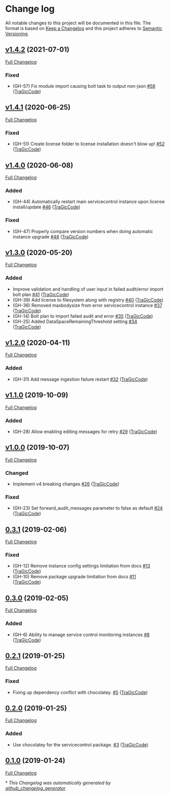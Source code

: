 # Change log

All notable changes to this project will be documented in this file. The format is based on [Keep a Changelog](http://keepachangelog.com/en/1.0.0/) and this project adheres to [Semantic Versioning](http://semver.org).

## [v1.4.2](https://github.com/tragiccode/tragiccode-nservicebusservicecontrol/tree/v1.4.2) (2021-07-01)

[Full Changelog](https://github.com/tragiccode/tragiccode-nservicebusservicecontrol/compare/v1.4.1...v1.4.2)

### Fixed

- \(GH-57\) Fix module import causing bolt task to output non-json [\#58](https://github.com/TraGicCode/tragiccode-nservicebusservicecontrol/pull/58) ([TraGicCode](https://github.com/TraGicCode))

## [v1.4.1](https://github.com/tragiccode/tragiccode-nservicebusservicecontrol/tree/v1.4.1) (2020-06-25)

[Full Changelog](https://github.com/tragiccode/tragiccode-nservicebusservicecontrol/compare/v1.4.0...v1.4.1)

### Fixed

- \(GH-51\) Create license folder to license installation doesn't blow up! [\#52](https://github.com/TraGicCode/tragiccode-nservicebusservicecontrol/pull/52) ([TraGicCode](https://github.com/TraGicCode))

## [v1.4.0](https://github.com/tragiccode/tragiccode-nservicebusservicecontrol/tree/v1.4.0) (2020-06-08)

[Full Changelog](https://github.com/tragiccode/tragiccode-nservicebusservicecontrol/compare/v1.3.0...v1.4.0)

### Added

- \(GH-44\) Automatically restart main servicecontrol instance upon license install/update [\#46](https://github.com/TraGicCode/tragiccode-nservicebusservicecontrol/pull/46) ([TraGicCode](https://github.com/TraGicCode))

### Fixed

- \(GH-47\) Properly compare version numbers when doing automatic instance upgrade [\#48](https://github.com/TraGicCode/tragiccode-nservicebusservicecontrol/pull/48) ([TraGicCode](https://github.com/TraGicCode))

## [v1.3.0](https://github.com/tragiccode/tragiccode-nservicebusservicecontrol/tree/v1.3.0) (2020-05-20)

[Full Changelog](https://github.com/tragiccode/tragiccode-nservicebusservicecontrol/compare/v1.2.0...v1.3.0)

### Added

- Improve validation and handling of user input in failed audit/error import bolt plan [\#41](https://github.com/TraGicCode/tragiccode-nservicebusservicecontrol/pull/41) ([TraGicCode](https://github.com/TraGicCode))
- \(GH-39\) Add license to filesystem along with registry [\#40](https://github.com/TraGicCode/tragiccode-nservicebusservicecontrol/pull/40) ([TraGicCode](https://github.com/TraGicCode))
- \(GH-36\) Removed maxbodysize from error servicecontrol instance [\#37](https://github.com/TraGicCode/tragiccode-nservicebusservicecontrol/pull/37) ([TraGicCode](https://github.com/TraGicCode))
- \(GH-14\) Bolt plan to import failed audit and error [\#35](https://github.com/TraGicCode/tragiccode-nservicebusservicecontrol/pull/35) ([TraGicCode](https://github.com/TraGicCode))
- \(GH-25\) Added DataSpaceRemainingThreshold setting [\#34](https://github.com/TraGicCode/tragiccode-nservicebusservicecontrol/pull/34) ([TraGicCode](https://github.com/TraGicCode))

## [v1.2.0](https://github.com/tragiccode/tragiccode-nservicebusservicecontrol/tree/v1.2.0) (2020-04-11)

[Full Changelog](https://github.com/tragiccode/tragiccode-nservicebusservicecontrol/compare/v1.1.0...v1.2.0)

### Added

- \(GH-31\) Add message ingestion failure restart [\#32](https://github.com/TraGicCode/tragiccode-nservicebusservicecontrol/pull/32) ([TraGicCode](https://github.com/TraGicCode))

## [v1.1.0](https://github.com/tragiccode/tragiccode-nservicebusservicecontrol/tree/v1.1.0) (2019-10-09)

[Full Changelog](https://github.com/tragiccode/tragiccode-nservicebusservicecontrol/compare/v1.0.0...v1.1.0)

### Added

- \(GH-28\) Allow enabling editing messages for retry [\#29](https://github.com/TraGicCode/tragiccode-nservicebusservicecontrol/pull/29) ([TraGicCode](https://github.com/TraGicCode))

## [v1.0.0](https://github.com/tragiccode/tragiccode-nservicebusservicecontrol/tree/v1.0.0) (2019-10-07)

[Full Changelog](https://github.com/tragiccode/tragiccode-nservicebusservicecontrol/compare/0.3.1...v1.0.0)

### Changed

- Implement v4 breaking changes [\#26](https://github.com/TraGicCode/tragiccode-nservicebusservicecontrol/pull/26) ([TraGicCode](https://github.com/TraGicCode))

### Fixed

- \(GH-23\) Set forward\_audit\_messages parameter to false as default [\#24](https://github.com/TraGicCode/tragiccode-nservicebusservicecontrol/pull/24) ([TraGicCode](https://github.com/TraGicCode))

## [0.3.1](https://github.com/tragiccode/tragiccode-nservicebusservicecontrol/tree/0.3.1) (2019-02-06)

[Full Changelog](https://github.com/tragiccode/tragiccode-nservicebusservicecontrol/compare/0.3.0...0.3.1)

### Fixed

- \(GH-12\) Remove instance config settings limitation from docs [\#13](https://github.com/TraGicCode/tragiccode-nservicebusservicecontrol/pull/13) ([TraGicCode](https://github.com/TraGicCode))
- \(GH-10\) Remove package upgrade limitation from docs [\#11](https://github.com/TraGicCode/tragiccode-nservicebusservicecontrol/pull/11) ([TraGicCode](https://github.com/TraGicCode))

## [0.3.0](https://github.com/tragiccode/tragiccode-nservicebusservicecontrol/tree/0.3.0) (2019-02-05)

[Full Changelog](https://github.com/tragiccode/tragiccode-nservicebusservicecontrol/compare/0.2.1...0.3.0)

### Added

- \(GH-6\) Ability to manage service control monitoring instances [\#8](https://github.com/TraGicCode/tragiccode-nservicebusservicecontrol/pull/8) ([TraGicCode](https://github.com/TraGicCode))

## [0.2.1](https://github.com/tragiccode/tragiccode-nservicebusservicecontrol/tree/0.2.1) (2019-01-25)

[Full Changelog](https://github.com/tragiccode/tragiccode-nservicebusservicecontrol/compare/0.2.0...0.2.1)

### Fixed

- Fixing up dependency conflict with chocolatey. [\#5](https://github.com/TraGicCode/tragiccode-nservicebusservicecontrol/pull/5) ([TraGicCode](https://github.com/TraGicCode))

## [0.2.0](https://github.com/tragiccode/tragiccode-nservicebusservicecontrol/tree/0.2.0) (2019-01-25)

[Full Changelog](https://github.com/tragiccode/tragiccode-nservicebusservicecontrol/compare/0.1.0...0.2.0)

### Added

- Use chocolatey for the servicecontrol package. [\#3](https://github.com/TraGicCode/tragiccode-nservicebusservicecontrol/pull/3) ([TraGicCode](https://github.com/TraGicCode))

## [0.1.0](https://github.com/tragiccode/tragiccode-nservicebusservicecontrol/tree/0.1.0) (2019-01-24)

[Full Changelog](https://github.com/tragiccode/tragiccode-nservicebusservicecontrol/compare/6496c6593924f200695204dcf49dcbf05252f408...0.1.0)



\* *This Changelog was automatically generated by [github_changelog_generator](https://github.com/skywinder/Github-Changelog-Generator)*
